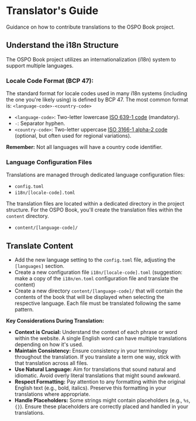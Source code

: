 # Translator's Guide

Guidance on how to contribute translations to the OSPO Book project.

## Understand the i18n Structure

The OSPO Book project utilizes an internationalization (i18n) system to support multiple languages.

### Locale Code Format (BCP 47):

The standard format for locale codes used in many i18n systems (including the one you're likely using) is defined by BCP 47. The most common format is: `<language-code>-<country-code>`
 - `<language-code>`: Two-letter lowercase [ISO 639-1 code](https://localizely.com/iso-639-1-list/) (mandatory).
 - `-`: Separator hyphen.
 - `<country-code>`: Two-letter uppercase [ISO 3166-1 alpha-2 code](https://localizely.com/iso-3166-1-alpha-2-list/) (optional, but often used for regional variations).

**Remember:** Not all languages will have a country code identifier.

### Language Configuration Files

Translations are managed through dedicated language configuration files:
 - `config.toml`
 - `i18n/[locale-code].toml`

The translation files are located within a dedicated directory in the project structure. For the OSPO Book, you'll create the translation files within the `content` directory.
 - `content/[language-code]/`

## Translate Content

 - Add the new language setting to the `config.toml` file, adjusting the `[languages]` section.
 - Create a new configuration file `i18n/[locale-code].toml` (suggestion: make a copy of the `i18n/en.toml` configuration file and translate the content)
 - Create a new directory `content/[language-code]/` that will contain the contents of the book that will be displayed when selecting the respective language. Each file must be translated following the same pattern.

**Key Considerations During Translation:**

 - **Context is Crucial:** Understand the context of each phrase or word within the website. A single English word can have multiple translations depending on how it's used.
 - **Maintain Consistency:** Ensure consistency in your terminology throughout the translation. If you translate a term one way, stick with that translation across all files.
 - **Use Natural Language:** Aim for translations that sound natural and idiomatic. Avoid overly literal translations that might sound awkward.
 - **Respect Formatting:** Pay attention to any formatting within the original English text (e.g., bold, italics). Preserve this formatting in your translations where appropriate.
 - **Handle Placeholders:** Some strings might contain placeholders (e.g., `%s`, `{}`). Ensure these placeholders are correctly placed and handled in your translations.
